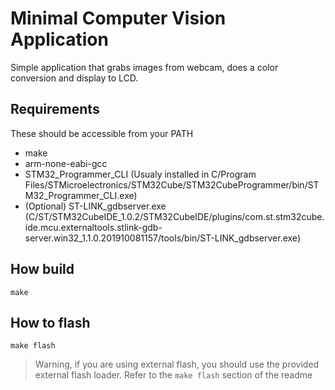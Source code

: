 # Minimal Computer Vision Application

Simple application that grabs images from webcam, does a color conversion and display to LCD.


## Requirements

These should be accessible from your PATH

- make
- arm-none-eabi-gcc
- STM32_Programmer_CLI (Usualy installed in C/Program Files/STMicroelectronics/STM32Cube/STM32CubeProgrammer/bin/STM32_Programmer_CLI.exe)
- (Optional) ST-LINK_gdbserver.exe (C/ST/STM32CubeIDE_1.0.2/STM32CubeIDE/plugins/com.st.stm32cube.ide.mcu.externaltools.stlink-gdb-server.win32_1.1.0.201910081157/tools/bin/ST-LINK_gdbserver.exe)

## How build

``` shell
make 
```

## How to flash


```shell
make flash 
```

> Warning, if you are using external flash, you should use the provided external flash loader. Refer to the `make flash` section of the readme


